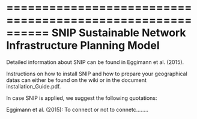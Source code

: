 ==========================================================
SNIP Sustainable Network Infrastructure Planning Model
==========================================================
Detailed information about SNIP can be found in Eggimann et al. (2015).

Instructions on how to install SNIP and how to prepare your 
geographical datas can either be found on the wiki or in the 
document installation_Guide.pdf.

In case SNIP is applied, we suggest the following quotations:

Eggimann et al. (2015): To connect or not to connetc........

